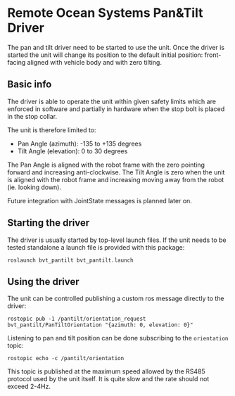 Remote Ocean Systems Pan&Tilt Driver
====================================

The pan and tilt driver need to be started to use the unit. Once the driver is started the unit will change its position to the default initial position: front-facing aligned with vehicle body and with zero tilting.

## Basic info
The driver is able to operate the unit within given safety limits which are enforced in software and partially in hardware when the stop bolt is placed in the stop collar.

The unit is therefore limited to:
  - Pan Angle (azimuth): -135 to +135 degrees
  - Tilt Angle (elevation): 0 to 30 degrees

The Pan Angle is aligned with the robot frame with the zero pointing forward and increasing anti-clockwise. The Tilt Angle is zero when the unit is aligned with the robot frame and increasing moving away from the robot (ie. looking down).

Future integration with JointState messages is planned later on.

## Starting the driver
The driver is usually started by top-level launch files. If the unit needs to be tested standalone a launch file is provided with this package:

```
roslaunch bvt_pantilt bvt_pantilt.launch
```

## Using the driver 
The unit can be controlled publishing a custom ros message directly to the driver:

```
rostopic pub -1 /pantilt/orientation_request bvt_pantilt/PanTiltOrientation "{azimuth: 0, elevation: 0}"
```

Listening to pan and tilt position can be done subscribing to the `orientation` topic:

```
rostopic echo -c /pantilt/orientation
```

This topic is published at the maximum speed allowed by the RS485 protocol used by the unit itself. It is quite slow and the rate should not exceed 2-4Hz.
